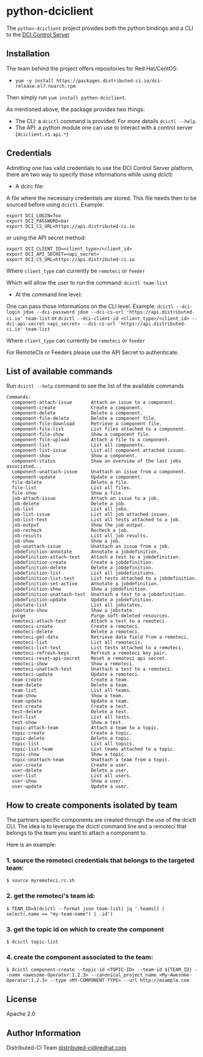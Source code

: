 # python-dciclient

The `python-dciclient` project provides both the python bindings and a CLI to the [DCI Control Server](https://github.com/redhat-cip/dci-control-server)

## Installation

The team behind the project offers repositories for Red Hat/CentOS:

- `yum -y install https://packages.distributed-ci.io/dci-release.el7.noarch.rpm`

Then simply run `yum install python-dciclient`.

As mentioned above, the package provides two things:

- The CLI: a `dcictl` command is provided. For more details `dcictl --help`.
- The API: a python module one can use to interact with a control server (`dciclient.v1.api.*`)

## Credentials

Admitting one has valid credentials to use the DCI Control Server platform, there are two way to specify those informations while using dcictl:

- A dcirc file:

A file where the necessary credentials are stored. This file needs then to be sourced before using `dcictl`. Example:

```
export DCI_LOGIN=foo
export DCI_PASSWORD=bar
export DCI_CS_URL=https://api.distributed-ci.io
```

or using the API secret method:

```
export DCI_CLIENT_ID=<client_type>/<client_id>
export DCI_API_SECRET=<api_secret>
export DCI_CS_URL=https://api.distributed-ci.io
```

Where `client_type` can currently be `remoteci` or `feeder`

Which will allow the user to run the command: `dcictl team-list`

- At the command line level:

One can pass those informations on the CLI level. Example: `dcictl --dci-login jdoe --dci-password jdoe --dci-cs-url 'https://api.distributed-ci.io' team-list`
or `dcictl --dci-client-id <client_type>/<client_id> --dci-api-secret <api_secret> --dci-cs-url 'https://api.distributed-ci.io' team-list`

Where `client_type` can currently be `remoteci` or `feeder`

For RemoteCIs or Feeders please use the API Secret to authenticate.

## List of available commands

Run `dcictl --help` command to see the list of the available commands

```
Commands:
  component-attach-issue       Attach an issue to a component.
  component-create             Create a component.
  component-delete             Delete a component.
  component-file-delete        Delete a component file.
  component-file-download      Retrieve a component file.
  component-file-list          List files attached to a component.
  component-file-show          Show a component file.
  component-file-upload        Attach a file to a component.
  component-list               List all components.
  component-list-issue         List all component attached issues.
  component-show               Show a component.
  component-status             Show an overview of the last jobs associated...
  component-unattach-issue     Unattach an issue from a component.
  component-update             Update a component.
  file-delete                  Delete a file.
  file-list                    List all files.
  file-show                    Show a file.
  job-attach-issue             Attach an issue to a job.
  job-delete                   Delete a job.
  job-list                     List all jobs.
  job-list-issue               List all job attached issues.
  job-list-test                List all tests attached to a job.
  job-output                   Show the job output.
  job-recheck                  Recheck a job.
  job-results                  List all job results.
  job-show                     Show a job.
  job-unattach-issue           Unattach an issue from a job.
  jobdefinition-annotate       Annotate a jobdefinition.
  jobdefinition-attach-test    Attach a test to a jobdefinition.
  jobdefinition-create         Create a jobdefinition.
  jobdefinition-delete         Delete a jobdefinition.
  jobdefinition-list           List all jobdefinitions.
  jobdefinition-list-test      List tests attached to a jobdefinition.
  jobdefinition-set-active     Annotate a jobdefinition.
  jobdefinition-show           Show a jobdefinition.
  jobdefinition-unattach-test  Unattach a test to a jobdefinition.
  jobdefinition-update         Update a jobdefinition.
  jobstate-list                List all jobstates.
  jobstate-show                Show a jobstate.
  purge                        Purge soft-deleted resources.
  remoteci-attach-test         Attach a test to a remoteci.
  remoteci-create              Create a remoteci.
  remoteci-delete              Delete a remoteci.
  remoteci-get-data            Retrieve data field from a remoteci.
  remoteci-list                List all remotecis.
  remoteci-list-test           List tests attached to a remoteci.
  remoteci-refresh-keys        Refresh a remoteci key pair.
  remoteci-reset-api-secret    Reset a remoteci api secret.
  remoteci-show                Show a remoteci.
  remoteci-unattach-test       Unattach a test to a remoteci.
  remoteci-update              Update a remoteci.
  team-create                  Create a team.
  team-delete                  Delete a team.
  team-list                    List all teams.
  team-show                    Show a team.
  team-update                  Update a team.
  test-create                  Create a test.
  test-delete                  Delete a test.
  test-list                    List all tests.
  test-show                    Show a test.
  topic-attach-team            Attach a team to a topic.
  topic-create                 Create a topic.
  topic-delete                 Delete a topic.
  topic-list                   List all topics.
  topic-list-team              List teams attached to a topic.
  topic-show                   Show a topic.
  topic-unattach-team          Unattach a team from a topic.
  user-create                  Create a user.
  user-delete                  Delete a user.
  user-list                    List all users.
  user-show                    Show a user.
  user-update                  Update a user.
```


## How to create components isolated by team

The partners specific components are created through the use of the dcictl CLI. The idea is to leverage
the dcictl command line and a remoteci that belongs to the team you want to attach a component to.

Here is an example:

### 1. source the remoteci credentials that belongs to the targeted team:
```console
$ source myremoteci.rc.sh
```

### 2. get the remoteci's team id:
```console
$ TEAM_ID=$(dcictl --format json team-list| jq '.teams[] | select(.name == "my-team-name") | .id')
```

### 3. get the topic id on which to create the component
```console
$ dcictl topic-list
```

### 4. create the component associated to the team:
```console
$ dcictl component-create --topic-id <TOPIC-ID> --team-id ${TEAM_ID} --name <awesome-Operator:1.2.3> --canonical_project_name <My-Awesome-Operator:1.2.3> --type <MY-COMPONENT-TYPE> --url http://example.com
```


## License

Apache 2.0

## Author Information

Distributed-CI Team <distributed-ci@redhat.com>
